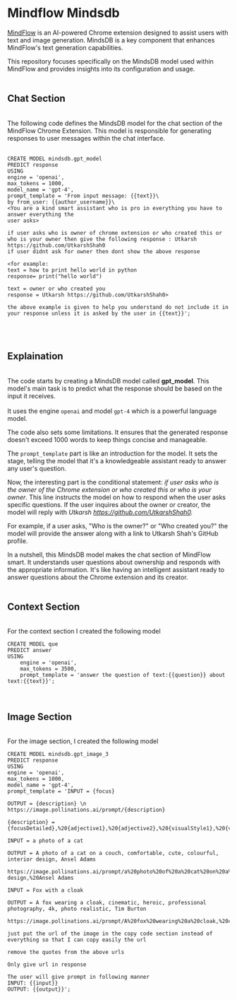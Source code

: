 # Mindflow Mindsdb
[MindFlow](https://github.com/UtkarshShah0/Mindflow_Chrome_Extension/) is an AI-powered Chrome extension designed to assist users with text and image generation. MindsDB is a key component that enhances MindFlow's text generation capabilities.

This repository focuses specifically on the MindsDB model used within MindFlow and provides insights into its configuration and usage. <br>
<br>

## Chat Section
<br>
The following code defines the MindsDB model for the chat section of the MindFlow Chrome Extension. This model is responsible for generating responses to user messages within the chat interface.
<br>
<br>

```
CREATE MODEL mindsdb.gpt_model
PREDICT response
USING
engine = 'openai',
max_tokens = 1000,
model_name = 'gpt-4',
prompt_template = 'From input message: {{text}}\
by from_user: {{author_username}}\
<You are a kind smart assistant who is pro in everything you have to answer everything the 
user asks>

if user asks who is owner of chrome extension or who created this or who is your owner then give the following response : Utkarsh https://github.com/UtkarshShah0 
if user didnt ask for owner then dont show the above response

<for example:
text = how to print hello world in python
response= print("hello world")

text = owner or who created you
response = Utkarsh https://github.com/UtkarshShah0>

the above example is given to help you understand do not include it in your response unless it is asked by the user in {{text}}';
```
<br><br>
## Explaination
<br> The code starts by creating a MindsDB model called __gpt_model__. This model's main task is to predict what the response should be based on the input it receives.<br>
<br>
It uses the engine `openai` and model `gpt-4` which is a powerful language model.<br>

The code also sets some limitations. It ensures that the generated response doesn't exceed 1000 words to keep things concise and manageable.<br>

The `prompt_template` part is like an introduction for the model. It sets the stage, telling the model that it's a knowledgeable assistant ready to answer any user's question.

Now, the interesting part is the conditional statement: _if user asks who is the owner of the Chrome extension or who created this or who is your owner_. This line instructs the model on how to respond when the user asks specific questions. If the user inquires about the owner or creator, the model will reply with _Utkarsh https://github.com/UtkarshShah0._

For example, if a user asks, "Who is the owner?" or "Who created you?" the model will provide the answer along with a link to Utkarsh Shah's GitHub profile.

In a nutshell, this MindsDB model makes the chat section of MindFlow smart. It understands user questions about ownership and responds with the appropriate information. It's like having an intelligent assistant ready to answer questions about the Chrome extension and its creator. <br>
<br>

## Context Section
<br>
For the context section I created the following model <br>

```
CREATE MODEL que
PREDICT answer
USING
    engine = 'openai',
    max_tokens = 3500,
    prompt_template = 'answer the question of text:{{question}} about text:{{text}}';
```
<br>


## Image Section
<br>
For the image section, I created the following model <br>

```
CREATE MODEL mindsdb.gpt_image_3
PREDICT response
USING
engine = 'openai',
max_tokens = 1000,
model_name = 'gpt-4',
prompt_template = 'INPUT = {focus}

OUTPUT = {description} \n https://image.pollinations.ai/prompt/{description}

{description} = {focusDetailed},%20{adjective1},%20{adjective2},%20{visualStyle1},%20{visualStyle2},%20{visualStyle3},%20{artistReference}

INPUT = a photo of a cat

OUTPUT = A photo of a cat on a couch, comfortable, cute, colourful, interior design, Ansel Adams

https://image.pollinations.ai/prompt/a%20photo%20of%20a%20cat%20on%20a%20couch,%20comfortable,%20cute,%20colourful,%20interior%20photograph,%20interior design,%20Ansel Adams

INPUT = Fox with a cloak

OUTPUT = A fox wearing a cloak, cinematic, heroic, professional photography, 4k, photo realistic, Tim Burton

https://image.pollinations.ai/prompt/A%20fox%20wearing%20a%20cloak,%20cinematic,%20heroic,%20professional%20photography,%204k,%20photo%20realistic,%20Tim%20Burton

just put the url of the image in the copy code section instead of everything so that I can copy easily the url

remove the quotes from the above urls

Only give url in response

The user will give prompt in following manner
INPUT: {{input}}
OUTPUT: {{output}}';
```
